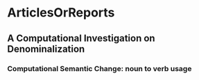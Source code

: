 # ArticlesOrReports

## A Computational Investigation on Denominalization
### Computational Semantic Change: noun to verb usage
